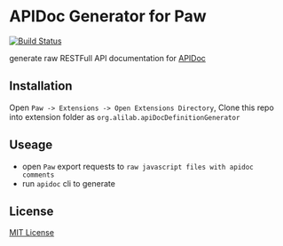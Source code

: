 # APIDoc Generator for Paw
[![Build Status](https://travis-ci.org/ali322/paw2apidoc.svg?branch=master)](https://travis-ci.org/ali322/paw2apidoc)

generate raw RESTFull API documentation for [APIDoc](https://github.com/apidoc/apidoc)


## Installation
Open `Paw -> Extensions -> Open Extensions Directory`, Clone this repo into extension folder as `org.alilab.apiDocDefinitionGenerator`

## Useage

- open `Paw` export requests to `raw javascript files with apidoc comments`
- run `apidoc` cli to generate

## License

[MIT License](http://en.wikipedia.org/wiki/MIT_License)

